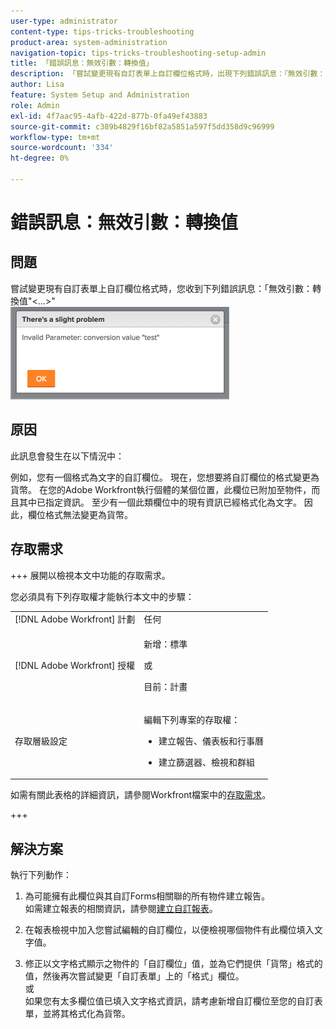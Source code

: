 ```yaml
---
user-type: administrator
content-type: tips-tricks-troubleshooting
product-area: system-administration
navigation-topic: tips-tricks-troubleshooting-setup-admin
title: 「錯誤訊息：無效引數：轉換值」
description: 「嘗試變更現有自訂表單上自訂欄位格式時，出現下列錯誤訊息：『無效引數：轉換值'&amp； lt；..&amp；gt；』」
author: Lisa
feature: System Setup and Administration
role: Admin
exl-id: 4f7aac95-4afb-422d-877b-0fa49ef43883
source-git-commit: c389b4829f16bf82a5851a597f5dd358d9c96999
workflow-type: tm+mt
source-wordcount: '334'
ht-degree: 0%

---
```


# 錯誤訊息：無效引數：轉換值

## 問題

嘗試變更現有自訂表單上自訂欄位格式時，您收到下列錯誤訊息：「無效引數：轉換值&quot;&lt;...>&quot;\
![custom_field_format_invalid_parameter_error.png](assets/custom-field-format-invalid-parameter-error-350x148.png)

## 原因

此訊息會發生在以下情況中：

例如，您有一個格式為文字的自訂欄位。  現在，您想要將自訂欄位的格式變更為貨幣。 在您的Adobe Workfront執行個體的某個位置，此欄位已附加至物件，而且其中已指定資訊。 至少有一個此類欄位中的現有資訊已經格式化為文字。 因此，欄位格式無法變更為貨幣。

## 存取需求

+++ 展開以檢視本文中功能的存取需求。

您必須具有下列存取權才能執行本文中的步驟：

<table style="table-layout:auto"> 
 <col> 
 <col> 
 <tbody> 
  <tr> 
   <td role="rowheader">[!DNL Adobe Workfront] 計劃</td> 
   <td>任何</td> 
  </tr> 
  <tr> 
   <td role="rowheader">[!DNL Adobe Workfront] 授權</td> 
   <td>
   <p>新增：標準</p>
   <p>或</p>
   <p>目前：計畫</p></td> 
  </tr> 
  <tr> 
   <td role="rowheader">存取層級設定</td> 
   <td> <p>編輯下列專案的存取權：</p> 
    <ul> 
     <li> <p>建立報告、儀表板和行事曆</p> </li> 
     <li> <p>建立篩選器、檢視和群組</p> </li> 
    </ul>
  </tr> 
 </tbody> 
</table>

如需有關此表格的詳細資訊，請參閱Workfront檔案中的[存取需求](/help/quicksilver/administration-and-setup/add-users/access-levels-and-object-permissions/access-level-requirements-in-documentation.md)。

+++

## 解決方案

執行下列動作：

1. 為可能擁有此欄位與其自訂Forms相關聯的所有物件建立報告。\
   如需建立報表的相關資訊，請參閱[建立自訂報表](../../reports-and-dashboards/reports/creating-and-managing-reports/create-custom-report.md)。

1. 在報表檢視中加入您嘗試編輯的自訂欄位，以便檢視哪個物件有此欄位填入文字值。
1. 修正以文字格式顯示之物件的「自訂欄位」值，並為它們提供「貨幣」格式的值，然後再次嘗試變更「自訂表單」上的「格式」欄位。\
   或\
   如果您有太多欄位值已填入文字格式資訊，請考慮新增自訂欄位至您的自訂表單，並將其格式化為貨幣。
